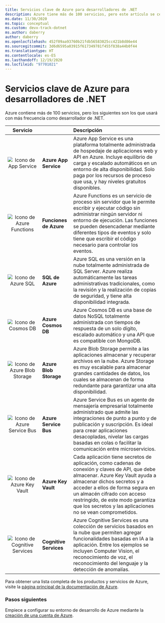 ```yaml
---
title: Servicios clave de Azure para desarrolladores de .NET
description: Azure tiene más de 100 servicios, pero este artículo se centra en unos ocho servicios que usan los desarrolladores de .NET con mayor frecuencia.
ms.date: 11/30/2020
ms.topic: conceptual
ms.custom: devx-track-dotnet
ms.author: daberry
author: daberry
ms.openlocfilehash: 452f09aa93760b21fdb56583025cc421b8d86e44
ms.sourcegitcommit: 3d6d6595a03915f617349781f455f838a44b0f44
ms.translationtype: HT
ms.contentlocale: es-ES
ms.lasthandoff: 12/19/2020
ms.locfileid: "97701021"
---
```

# <a name="key-azure-services-for-net-developers"></a>Servicios clave de Azure para desarrolladores de .NET

Azure contiene más de 100 servicios, pero los siguientes son los que usará con más frecuencia como desarrollador de .NET.

| **Servicio** |         | **Descripción**      |
| :--:|:------|:------------|
| ![Icono de App Service](./media/app-services.svg) | **Azure App Service** | Azure App Service es una plataforma totalmente administrada de hospedaje de aplicaciones web y API en Azure.  Incluye equilibrio de carga y escalado automáticos en un entorno de alta disponibilidad.  Solo paga por los recursos de proceso que usa, y hay niveles gratuitos disponibles. |
| ![Icono de Azure Functions](./media/azure-functions.svg) | **Funciones de Azure** | Azure Functions es un servicio de proceso sin servidor que le permite escribir y ejecutar código sin administrar ningún servidor ni entorno de ejecución.  Las funciones se pueden desencadenar mediante diferentes tipos de eventos y solo tiene que escribir el código necesario para controlar los eventos.        |
| ![Icono de Azure SQL](./media/azure-sql.svg) | **SQL de Azure**            | Azure SQL es una versión en la nube totalmente administrada de SQL Server. Azure realiza automáticamente las tareas administrativas tradicionales, como la revisión y la realización de copias de seguridad, y tiene alta disponibilidad integrada.  |
| ![Icono de Cosmos DB](./media/cosmos-db.svg) | **Azure Cosmos DB**      | Azure Cosmos DB es una base de datos NoSQL totalmente administrada con tiempos de respuesta de un solo dígito, escalado automático y una API que es compatible con MongoDB.                    |
| ![Icono de Azure Blob Storage](./media/storage-blobs.svg) | **Azure Blob Storage**   | Azure Blob Storage permite a las aplicaciones almacenar y recuperar archivos en la nube.  Azure Storage es muy escalable para almacenar grandes cantidades de datos, los cuales se almacenan de forma redundante para garantizar una alta disponibilidad. |
| ![Icono de Azure Service Bus](./media/service-bus.svg) | **Azure Service Bus**   | Azure Service Bus es un agente de mensajería empresarial totalmente administrado que admite las integraciones de punto a punto y de publicación y suscripción.  Es ideal para crear aplicaciones desacopladas, nivelar las cargas basadas en colas o facilitar la comunicación entre microservicios.   |
| ![Icono de Azure Key Vault](./media/azure-key-vault.svg) | **Azure Key Vault**   | Cada aplicación tiene secretos de aplicación, como cadenas de conexión y claves de API, que debe almacenar.  Azure Key Vault ayuda a almacenar dichos secretos y a acceder a ellos de forma segura en un almacén cifrado con acceso restringido, de este modo garantiza que los secretos y las aplicaciones no se vean comprometidos.   |
| ![Icono de Cognitive Services](./media/cognitive-services.svg) | **Cognitive Services**   | Azure Cognitive Services es una colección de servicios basados en la nube que permiten agregar funcionalidades basadas en IA a la aplicación.  Entre los ejemplos se incluyen Computer Vision, el reconocimiento de voz, el reconocimiento del lenguaje y la detección de anomalías. |

Para obtener una lista completa de los productos y servicios de Azure, visite la [página principal de la documentación de Azure](/azure/?product=all).

### <a name="next-steps"></a>Pasos siguientes

Empiece a configurar su entorno de desarrollo de Azure mediante la [creación de una cuenta de Azure](create-azure-account.md).
